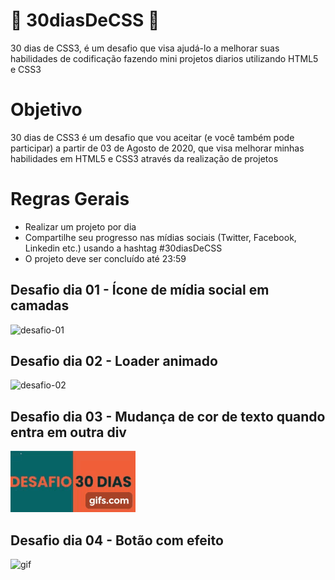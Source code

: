 # 🚀 30diasDeCSS 🚀

30 dias de CSS3, é um desafio que visa ajudá-lo a melhorar suas habilidades de codificação fazendo mini projetos diarios utilizando HTML5 e CSS3

# Objetivo
30 dias de CSS3 é um desafio que vou aceitar (e você também pode participar) a partir de 03 de Agosto de 2020, que visa melhorar minhas habilidades 
em HTML5 e CSS3 através da realização de projetos

# Regras Gerais
* Realizar um projeto por dia
* Compartilhe seu progresso nas mídias sociais (Twitter, Facebook, Linkedin etc.) usando a hashtag #30diasDeCSS
* O projeto deve ser concluído até 23:59

## Desafio dia 01 - Ícone de mídia social em camadas
![desafio-01](https://user-images.githubusercontent.com/40476367/89294202-8c14b700-d635-11ea-854f-98c37170c9dd.gif)

## Desafio dia 02 - Loader animado

![desafio-02](https://user-images.githubusercontent.com/40476367/89293500-6509b580-d634-11ea-9cb0-e507d10cbd72.gif)

## Desafio dia 03 - Mudança de cor de texto quando entra em outra div
![desafio-03](https://raw.githubusercontent.com/alissongp/30diasDeCSS/master/desafios/dia%2003/gif/dia-03.gif)

## Desafio dia 04 - Botão com efeito
![gif](https://user-images.githubusercontent.com/40476367/89580047-2aa64100-d80b-11ea-8665-4415daca02bd.gif)
